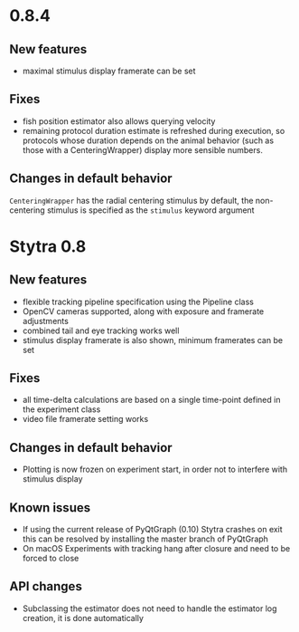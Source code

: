 # 0.8.4

## New features
- maximal stimulus display framerate can be set

## Fixes
- fish position estimator also allows querying velocity
- remaining protocol duration estimate is refreshed during execution, so protocols
whose duration depends on the animal behavior (such as those with a CenteringWrapper)
display more sensible numbers.  

## Changes in default behavior
`CenteringWrapper` has the radial centering stimulus by default, the non-centering
stimulus is specified as the `stimulus` keyword argument 


# Stytra 0.8

## New features
- flexible tracking pipeline specification using the Pipeline class  
- OpenCV cameras supported, along with exposure and framerate adjustments
- combined tail and eye tracking works well
- stimulus display framerate is also shown, minimum framerates can be set

## Fixes
- all time-delta calculations are based on a single time-point
defined in the experiment class
- video file framerate setting works

## Changes in default behavior
-  Plotting is now frozen on experiment start, in order not to interfere
with stimulus display

## Known issues
- If using the current release of PyQtGraph (0.10) Stytra crashes on exit
this can be resolved by installing the master branch of PyQtGraph
- On macOS Experiments with tracking hang after closure and need to be
forced to close

## API changes
- Subclassing the estimator does not need to handle the estimator log creation, 
it is done automatically

